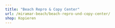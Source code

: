 ```yaml
---
title: "Beach Repro & Copy Center"
url: /miramar-beach/beach-repro-und-copy-center/
shop: Kopieren
---
```

